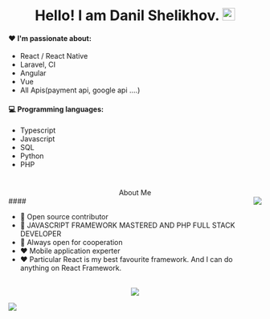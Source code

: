 # 
<div align="center">
   <h1>Hello! I am Danil Shelikhov. <img src="https://media.giphy.com/media/hvRJCLFzcasrR4ia7z/giphy.gif" width="25px"></h1>
</div>
 
#### :heart: I'm passionate about:

- React / React Native
- Laravel, CI
- Angular
- Vue
- All Apis(payment api, google api ....)

<!--
#### :ok_hand: My projects include:

- Good documentation
- CI/CD
-->

#### :computer: Programming languages:

- Typescript
- Javascript
- SQL
- Python
- PHP


#
<div align="center">About Me</div>
####
<img align="right" src="https://github-readme-stats.vercel.app/api?username=GlistenSTAR&count_private=true&show_icons=true&hide_title=true&hide=stars" />

- 👀 Open source contributor
- 👾 JAVASCRIPT FRAMEWORK MASTERED AND PHP FULL STACK DEVELOPER
- 🤝 Always open for cooperation
- ❤️ Mobile application experter
- ❤️ Particular React is my best favourite framework. And I can do anything on React Framework.

<br>

<div align="center">
   <img src="https://github-profile-trophy.vercel.app/?username=GlistenSTAR&theme=flat&no-frame=true&margin-w=30&margin-h=20" />
</div>

<!-- It is https://yhype.me/ views count tracker, please remove it or use your own -->
![](https://hit.yhype.me/github/profile?user_id=75786284)
